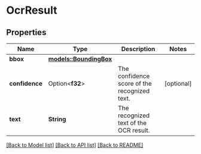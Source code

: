 # OcrResult

## Properties

Name | Type | Description | Notes
------------ | ------------- | ------------- | -------------
**bbox** | [**models::BoundingBox**](BoundingBox.md) |  | 
**confidence** | Option<**f32**> | The confidence score of the recognized text. | [optional]
**text** | **String** | The recognized text of the OCR result. | 

[[Back to Model list]](../README.md#documentation-for-models) [[Back to API list]](../README.md#documentation-for-api-endpoints) [[Back to README]](../README.md)


